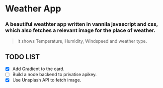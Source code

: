 # Weather App
### A beautiful weathter app written in vannila javascript and css, which also fetches a relevant image for the place of weather.

> It shows Temperature, Humidity, Windspeed and weather type.


## TODO LIST

- [x] Add Gradient to the card.
- [ ] Build a node backend to privatise apikey.
- [x] Use Unsplash API to fetch image.
